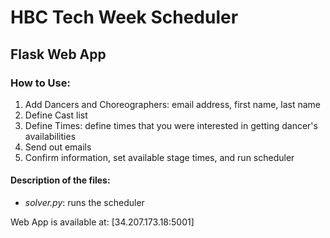 # HBC Tech Week Scheduler

## Flask Web App

### How to Use: 
1. Add Dancers and Choreographers: email address, first name, last name
2. Define Cast list
3. Define Times: define times that you were interested in getting dancer's availabilities
4. Send out emails
3. Confirm information, set available stage times, and run scheduler


#### Description of the files:
* *solver.py*: runs the scheduler


Web App is available at: [34.207.173.18:5001]